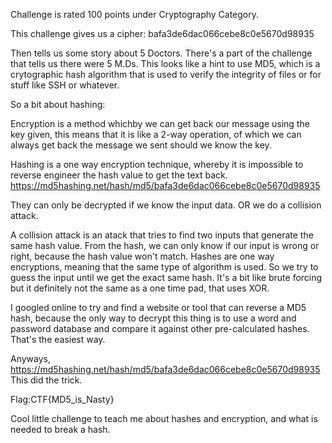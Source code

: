 Challenge is rated 100 points under Cryptography Category.

This challenge gives us a cipher:
bafa3de6dac066cebe8c0e5670d98935

Then tells us some story about 5 Doctors. There's a part of the challenge that tells us there were 5 M.Ds. This looks like a hint to use MD5, which is a crytographic hash algorithm that is used to verify the integrity of files or for stuff like SSH or whatever.

So a bit about hashing:

Encryption is a method whichby we can get back our message using the key given, this means that it is like a 2-way operation, of which we can always get back the message we sent should we know the key.

Hashing is a one way encryption technique, whereby it is impossible to reverse engineer the hash value to get the text back. https://md5hashing.net/hash/md5/bafa3de6dac066cebe8c0e5670d98935

They can only be decrypted if we know the input data. OR we do a collision attack.

A collision attack is an atack that tries to find two inputs that generate the same hash value. From the hash, we can only know if our input is wrong or right, because the hash value won't match. Hashes are one way encryptions, meaning that the same type of algorithm is used. So we try to guess the input until we get the exact same hash. It's a bit like brute forcing but it definitely not the same as a one time pad, that uses XOR. 

I googled online to try and find a website or tool that can reverse a MD5 hash, because the only way to decrypt this thing is to use a word and password database and compare it against other pre-calculated hashes. That's the easiest way.

Anyways,
https://md5hashing.net/hash/md5/bafa3de6dac066cebe8c0e5670d98935
This did the trick.

Flag:CTF{MD5_is_Nasty}

Cool little challenge to teach me about hashes and encryption, and what is needed to break a hash. 
